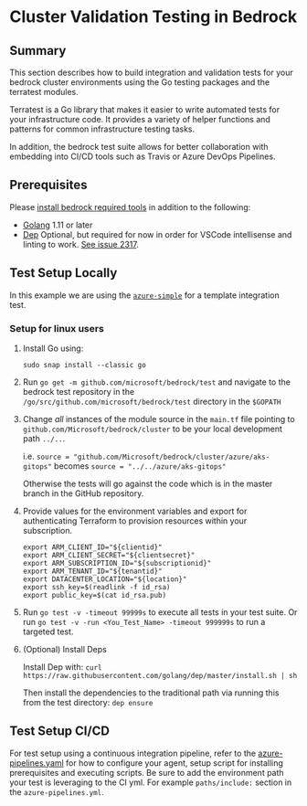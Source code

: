 # Cluster Validation Testing in Bedrock

## Summary

This section describes how to build integration and validation tests for your bedrock cluster environments using the Go testing packages and the terratest modules.

Terratest is a Go library that makes it easier to write automated tests for your infrastructure code. It provides a variety of helper functions and patterns for common infrastructure testing tasks.

In addition, the bedrock test suite allows for better collaboration with embedding into CI/CD tools such as Travis or Azure DevOps Pipelines.

## Prerequisites

Please [install bedrock required tools](/cluster/README.md/#required-tools) in addition to the following:

- [Golang](https://golang.org/doc/install) 1.11 or later
- [Dep](https://github.com/golang/go/wiki/PackageManagementTools) Optional, but required for now in order for VSCode intellisense and linting to work. [See issue 2317](https://github.com/Microsoft/vscode-go/issues/2317#issuecomment-479106825).

## Test Setup Locally

In this example we are using the [`azure-simple`](/cluster/environments/azure-simple/readme.md) for a template integration test.

### Setup for linux users

1. Install Go using:

    `sudo snap install --classic go`

1. Run `go get -m github.com/microsoft/bedrock/test` and navigate to the bedrock test repository in the `/go/src/github.com/microsoft/bedrock/test` directory in the `$GOPATH`

1. Change _all_ instances of the module source in the `main.tf` file pointing to `github.com/Microsoft/bedrock/cluster` to be your local development path `../..`.

    i.e. `source = "github.com/Microsoft/bedrock/cluster/azure/aks-gitops"` becomes `source = "../../azure/aks-gitops"`

    Otherwise the tests will go against the code which is in the master branch in the GitHub repository.

1. Provide values for the environment variables and export for authenticating Terraform to provision resources within your subscription.

    ```shell
    export ARM_CLIENT_ID="${clientid}"
    export ARM_CLIENT_SECRET="${clientsecret}"
    export ARM_SUBSCRIPTION_ID="${subscriptionid}"
    export ARM_TENANT_ID="${tenantid}"
    export DATACENTER_LOCATION="${location}"
    export ssh_key=$(readlink -f id_rsa)
    export public_key=$(cat id_rsa.pub)
    ```

1. Run `go test -v -timeout 99999s` to execute all tests in your test suite. Or run `go test -v -run <You_Test_Name> -timeout 999999s` to run a targeted test.

1. (Optional) Install Deps

    Install Dep with:
    `curl https://raw.githubusercontent.com/golang/dep/master/install.sh | sh`

    Then install the dependencies to the traditional path via running this from the test directory:
    `dep ensure`

## Test Setup CI/CD

For test setup using a continuous integration pipeline, refer to the [azure-pipelines.yaml](../azure-pipelines.yml) for how to configure your agent, setup script for installing prerequisites and executing scripts. Be sure to add the environment path your test is leveraging to the CI yml. For example `paths/include:` section in the `azure-pipelines.yml`.
